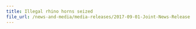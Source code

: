 ```yaml
---
title: Illegal rhino horns seized
file_url: /news-and-media/media-releases/2017-09-01-Joint-News-Release.pdf
---
```

